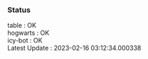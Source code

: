 ### Status


table : OK  
hogwarts : OK  
icy-bot : OK  
Latest Update : 2023-02-16 03:12:34.000338
